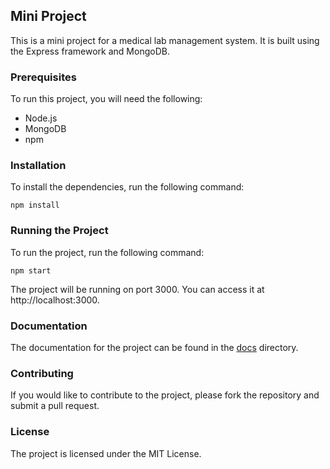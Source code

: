 ## Mini Project

This is a mini project for a medical lab management system. It is built using the Express framework and MongoDB.

### Prerequisites

To run this project, you will need the following:

* Node.js
* MongoDB
* npm

### Installation

To install the dependencies, run the following command:

```
npm install
```

### Running the Project

To run the project, run the following command:

```
npm start
```

The project will be running on port 3000. You can access it at http://localhost:3000.

### Documentation

The documentation for the project can be found in the [docs](docs) directory.

### Contributing

If you would like to contribute to the project, please fork the repository and submit a pull request.

### License

The project is licensed under the MIT License.